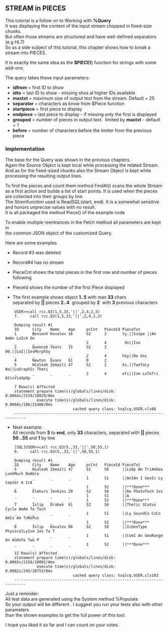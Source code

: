 ## STREAM in PIECES

This tutorial is a follow on to Working with **%Query**  
It was displaying the content of the input stream chopped in fixed-size chunks.  
But often those streams are structured and have well-defined separators (e.g HL7)  
So as a side subject of this tutorial, this chapter shows how to break a stream into PIECES.

It is exactly the same idea as the **$PIECE(**) function for strings with some add-ons.

  
The query takes these input parameters:

*   **idfrom** = first ID to show
*   **idto** = last ID to show - missing shos al higher IDs available
*   **maxtxt** \= maximum size of output text from the stream. Default = 25
*   **separator** = characters as know from $Piece function 
*   **startpiece** = first piece to display
*   **endpiece** = last piece to display - if missing only the first is displayed
*   **grouped** = number of pieces in output text.  limited by **maxtxt** - default = 1
*   **before** = number of characters before the limiter from the previous piece

### Implementation

The base for the Query was shown in the previous chapters.  
Again the Source Object is kept local while processing the related Stream.  
And as for the fixed-sized chunks also the Stream Object is kept while  
processing the resulting output lines.

To find the pieces and count them method FindAt() scans the whole Stream  
as a first action and builds a list of start points. It is used when the pieces  
are collected into their groups by line.  
The Stremfunction used is ReadSQL(start, end). It is a somewhat sensitive  
and honors unprecise values with no result.  
It is all packaged the method Piece() of the example code 

To enable multiple reentrances in the Fetch method all parameters are kept in  
the common JSON object of the customized Query.

Here are some examples

*   Record #3 was deleted
*   Record#4 has no stream
*   PieceCnt shows the total pieces in the first row and number of pieces following
*   PieceId shows the number of the first Piece displayed

* The first example shows object **1..5** with max **33** chars  
separated by **||** pieces **2..4**  grouped by **2**  with **3** previous characters
````
    USER>>call rcc.Q3(1,5,33,'||',2,4,2,3)
    7.     call rcc.Q3(1,5,33,'||',2,4,2,3)
    
    Dumping result #1
    ID      City    Name    Age     pcCnt   PieceId PieceTxt
    1       Bensonh Kovalev 16      52      2       ty.||Scope ||An AmAn LoIcA On
    _       _       _       _       2       4        On||Iso
    2       Queensb Yeats   15      52      2       00.||LoI||IesMorphSy
    _       _       _       _       2       4       hSy||Re Uni
    4       Newton  Evans   61      0       2
    5       Hialeah Zemaiti 47      52      2       ks.||TwoToLy Wa||LoGraphIc Theti
    _       _       _       _       2       4       eti||Ism LoToTri AticViaOpOp
     
    7 Rows(s) Affected
    statement prepare time(s)/globals/lines/disk: 0.0064s/2159/18029/0ms
              execute time(s)/globals/lines/disk: 0.0060s/186/21480/0ms
                              cached query class: %sqlcq.USER.cls86
    ---------------------------------------------------------------------------
````
*  Next example:     
All records from **5** to **end**, only **33** characters, separated with **||** pieces **50 ..55** and **1** by line
````
    [SQL]USER>>call rcc.Q3(5,,33,'||',50,55,1)
    9.     call rcc.Q3(5,,33,'||',50,55,1)
    
    Dumping result #1
    ID      City    Name    Age     pcCnt   PieceId PieceTxt
    5       Hialeah Zemaiti 47      52      50      ||LoOp Am TriAmGeo LookMuch ReAble
    _       _       _       _       1       51      ||AnIAn I GeoIc Ly Copter A IcA
    _       _       _       _       1       52      ||***Done***
    6       Elmhurs Jenkins 29      52      50      ||Re PhotoTech Ies
    _       _       _       _       1       51      ||A
    _       _       _       _       1       52      ||***Done***
    7       Islip   Drabek  61      52      50      ||Thetic Status Cycle AmAm To Tech
    _       _       _       _       1       51      ||Ly SoundCo CoCo AmCo Am ToRePus
    _       _       _       _       1       52      ||***Done***
    8       Islip   Kovalev 88      52      50      ||IcGeoType PhysicalLyIsm Ies To T
    _       _       _       _       1       51      ||ComI An GeoRange On AnOnTo Two P
    _       _       _       _       1       52      ||***Done***
     
    12 Rows(s) Affected
    statement prepare time(s)/globals/lines/disk: 0.0065s/2158/18091/0ms
              execute time(s)/globals/lines/disk: 0.0082s/245/28753/0ms
                              cached query class: %sqlcq.USER.cls103
    ---------------------------------------------------------------------------
````    
Just a reminder:   
All test data are generated using the System method %Populate   
So your output will be different . I suggest you run your tests also with other parameters   
than the shown examples to get the full power of this tool.  
   
I hope you liked it so far and I can count on your votes.
